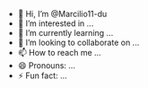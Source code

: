 - 👋 Hi, I’m @Marcilio11-du
- 👀 I’m interested in ...
- 🌱 I’m currently learning ...
- 💞️ I’m looking to collaborate on ...
- 📫 How to reach me ...
- 😄 Pronouns: ...
- ⚡ Fun fact: ...

<!---
Marcilio11-du/Marcilio11-du is a ✨ special ✨ repository because its `README.md` (this file) appears on your GitHub profile.
You can click the Preview link to take a look at your changes.
--->
